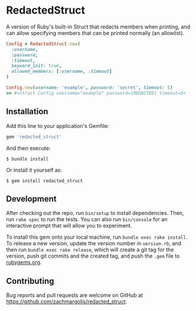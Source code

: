 # RedactedStruct

A version of Ruby's built-in Struct that redacts members when printing, and can allow specifying
members that can be printed normally (an allowlist).

```ruby
Config = RedactedStruct.new(
  :username,
  :password,
  :timeout,
  keyword_init: true,
  allowed_members: [:username, :timeout]
)

Config.new(username: 'example', password: 'secret', timeout: 5)
=> #<struct Config username="example" password=[REDACTED] timeout=5>
```

## Installation

Add this line to your application's Gemfile:

```ruby
gem 'redacted_struct'
```

And then execute:

    $ bundle install

Or install it yourself as:

    $ gem install redacted_struct

## Development

After checking out the repo, run `bin/setup` to install dependencies. Then, run `rake spec` to run the tests. You can also run `bin/console` for an interactive prompt that will allow you to experiment.

To install this gem onto your local machine, run `bundle exec rake install`. To release a new version, update the version number in `version.rb`, and then run `bundle exec rake release`, which will create a git tag for the version, push git commits and the created tag, and push the `.gem` file to [rubygems.org](https://rubygems.org).

## Contributing

Bug reports and pull requests are welcome on GitHub at https://github.com/zachmargolis/redacted_struct.
